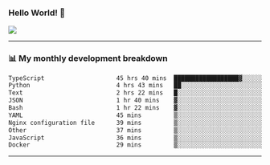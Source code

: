 ### Hello World! 👋

<a>
  <img align="center" src="https://github-readme-stats.vercel.app/api?username=megatunger&count_private=true&include_all_commits=true&bg_color=30,56CCF2,2F80ED&title_color=fff&text_color=fff" />
</a>

------
### 📊 My monthly development breakdown

<!--START_SECTION:waka-->

```txt
TypeScript                    45 hrs 40 mins  ██████████████████▓░░░░░░   74.60 %
Python                        4 hrs 43 mins   ██░░░░░░░░░░░░░░░░░░░░░░░   07.73 %
Text                          2 hrs 22 mins   █░░░░░░░░░░░░░░░░░░░░░░░░   03.88 %
JSON                          1 hr 40 mins    ▓░░░░░░░░░░░░░░░░░░░░░░░░   02.73 %
Bash                          1 hr 22 mins    ▓░░░░░░░░░░░░░░░░░░░░░░░░   02.25 %
YAML                          45 mins         ▒░░░░░░░░░░░░░░░░░░░░░░░░   01.25 %
Nginx configuration file      39 mins         ▒░░░░░░░░░░░░░░░░░░░░░░░░   01.06 %
Other                         37 mins         ▒░░░░░░░░░░░░░░░░░░░░░░░░   01.02 %
JavaScript                    36 mins         ▒░░░░░░░░░░░░░░░░░░░░░░░░   00.98 %
Docker                        29 mins         ▒░░░░░░░░░░░░░░░░░░░░░░░░   00.81 %
```

<!--END_SECTION:waka-->

------
